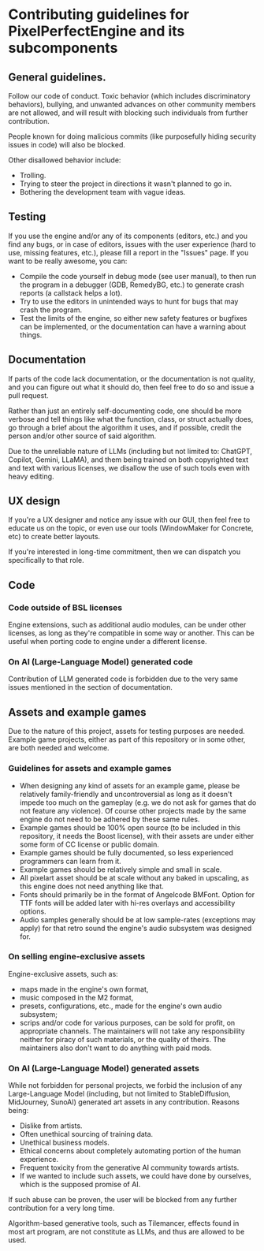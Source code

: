 # Contributing guidelines for PixelPerfectEngine and its subcomponents

## General guidelines.

Follow our code of conduct. Toxic behavior (which includes discriminatory behaviors), bullying, and unwanted advances on other community members are not allowed, and will result with blocking such individuals from further contribution.

People known for doing malicious commits (like purposefully hiding security issues in code) will also be blocked.

Other disallowed behavior include:
* Trolling.
* Trying to steer the project in directions it wasn't planned to go in.
* Bothering the development team with vague ideas.

## Testing

If you use the engine and/or any of its components (editors, etc.) and you find any bugs, or in case of editors, issues with the user experience (hard to use, missing features, etc.), please fill a report in the "Issues" page. If you want to be really awesome, you can: 
* Compile the code yourself in debug mode (see user manual), to then run the program in a debugger (GDB, RemedyBG, etc.) to generate crash reports (a callstack helps a lot). 
* Try to use the editors in unintended ways to hunt for bugs that may crash the program.
* Test the limits of the engine, so either new safety features or bugfixes can be implemented, or the documentation can have a warning about things.

## Documentation

If parts of the code lack documentation, or the documentation is not quality, and you can figure out what it should do, then feel free to do so and issue a pull request.

Rather than just an entirely self-documenting code, one should be more verbose and tell things like what the function, class, or struct actually does, go through a brief about the algorithm it uses, and if possible, credit the person and/or other source of said algorithm.

Due to the unreliable nature of LLMs (including but not limited to: ChatGPT, Copilot, Gemini, LLaMA), and them being trained on both copyrighted text and text with various licenses, we disallow the use of such tools even with heavy editing.

## UX design

If you're a UX designer and notice any issue with our GUI, then feel free to educate us on the topic, or even use our tools (WindowMaker for Concrete, etc) to create better layouts.

If you're interested in long-time commitment, then we can dispatch you specifically to that role.

## Code

### Code outside of BSL licenses

Engine extensions, such as additional audio modules, can be under other licenses, as long as they're compatible in some way or another. This can be useful when porting code to engine under a different license.

### On AI (Large-Language Model) generated code

Contribution of LLM generated code is forbidden due to the very same issues mentioned in the section of documentation.

## Assets and example games

Due to the nature of this project, assets for testing purposes are needed. Example game projects, either as part of this repository or in some other, are both needed and welcome.

### Guidelines for assets and example games

* When designing any kind of assets for an example game, please be relatively family-friendly and uncontroversial as long as it doesn't impede too much on the gameplay (e.g. we do not ask for games that do not feature any violence). Of course other projects made by the same engine do not need to be adhered by these same rules.
* Example games should be 100% open source (to be included in this repository, it needs the Boost license), with their assets are under either some form of CC license or public domain.
* Example games should be fully documented, so less experienced programmers can learn from it.
* Example games should be relatively simple and small in scale. 
* All pixelart asset should be at scale without any baked in upscaling, as this engine does not need anything like that.
* Fonts should primarily be in the format of Angelcode BMFont. Option for TTF fonts will be added later with hi-res overlays and accessibility options.
* Audio samples generally should be at low sample-rates (exceptions may apply) for that retro sound the engine's audio subsystem was designed for.

### On selling engine-exclusive assets

Engine-exclusive assets, such as:
* maps made in the engine's own format,
* music composed in the M2 format,
* presets, configurations, etc., made for the engine's own audio subsystem;
* scrips and/or code for various purposes,
can be sold for profit, on appropriate channels. The maintainers will not take any responsibility neither for piracy of such materials, or the quality of theirs. The maintainers also don't want to do anything with paid mods.

### On AI (Large-Language Model) generated assets

While not forbidden for personal projects, we forbid the inclusion of any Large-Language Model (including, but not limited to StableDiffusion, MidJourney, SunoAI) generated art assets in any contribution. Reasons being:
* Dislike from artists.
* Often unethical sourcing of training data.
* Unethical business models.
* Ethical concerns about completely automating portion of the human experience.
* Frequent toxicity from the generative AI community towards artists.
* If we wanted to include such assets, we could have done by ourselves, which is the supposed promise of AI.

If such abuse can be proven, the user will be blocked from any further contribution for a very long time.

Algorithm-based generative tools, such as Tilemancer, effects found in most art program, are not constitute as LLMs, and thus are allowed to be used.